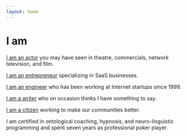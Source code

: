 ```yaml
---
layout: home
---
```

# I am

[I am an actor](/actor)
you may
have seen
in theatre, commercials, network television, and film.

[I am an entrepreneur](/entrepreneur)
specializing in
SaaS businesses.

[I am an engineer](/engineer)
who has been
working at
Internet startups
since 1999.

[I am a writer](/writer)
who on occasion
thinks I have
something to say.

[I am a citizen](/citizen)
working
to make
our communities
better.

I am certified
in ontological coaching, hypnosis, and neuro-linguistic programming
and spent seven years
as professional poker player.
